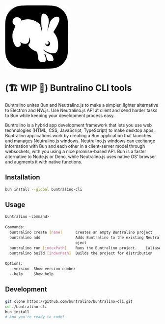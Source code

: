 ![Buntralino logo](./Buntralino@smoll.png)

# (🏗️ WIP 🚧) Buntralino CLI tools

Buntralino unites Bun and Neutralino.js to make a simpler, lighter alternative to Electron and NW.js. Use Neutralino.js API at client and send harder tasks to Bun while keeping your development process easy.

Buntralino is a hybrid app development framework that lets you use web technologies (HTML, CSS, JavaScript, TypeScript) to make desktop apps. Buntralino applications work by creating a Bun application that launches and manages Neutralino.js windows. Neutralino.js windows can exchange information with Bun and each other in a client-server model through websockets, with you using a nice promise-based API. Bun is a faster alternative to Node.js or Deno, while Neutralino.js uses native OS' browser and augments it with native functions.

## Installation

```sh
bun install --global buntralino-cli
```

## Usage

```sh
buntralino <command>

Commands:
  buntralino create [name]      Creates an empty Buntralino project
  buntralino add                Adds Buntralino to the existing Neutralino.js pr
                                oject
  buntralino run [indexPath]    Runs the Buntralino project.    [aliases: start]
  buntralino build [indexPath]  Builds the project for distribution

Options:
  --version  Show version number                                       [boolean]
  --help     Show help                                                 [boolean]
```

## Development

```sh
git clone https://github.com/buntralino/buntralino-cli.git
cd ./buntralino-cli
bun install
# And you're ready to code!
```